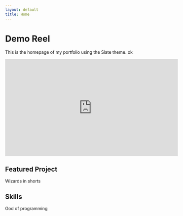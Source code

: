 ```yaml
---
layout: default
title: Home
---
```


# Demo Reel

This is the homepage of my portfolio using the Slate theme. ok

<iframe width="560" height="315" src="https://www.youtube.com/embed/SDYWh0s3W5A?si=RIe7F3YNQ9EZblkR" frameborder="0" allow="autoplay; encrypted-media" allowfullscreen></iframe>

## Featured Project
Wizards in shorts

## Skills
God of programming